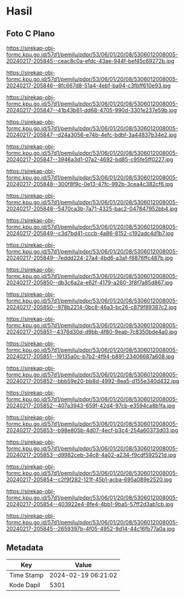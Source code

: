 # Hasil

## Foto C Plano

https://sirekap-obj-formc.kpu.go.id/57d1/pemilu/pdpr/53/06/01/20/08/5306012008005-20240217-205845--ceac8c0a-efdc-43ae-944f-bef45c69272b.jpg

https://sirekap-obj-formc.kpu.go.id/57d1/pemilu/pdpr/53/06/01/20/08/5306012008005-20240217-205846--8fc667d8-51a4-4ebf-ba94-c3fbff610e93.jpg

https://sirekap-obj-formc.kpu.go.id/57d1/pemilu/pdpr/53/06/01/20/08/5306012008005-20240217-205847--41b43b61-dd68-4705-990d-3301e237e59b.jpg

https://sirekap-obj-formc.kpu.go.id/57d1/pemilu/pdpr/53/06/01/20/08/5306012008005-20240217-205847--d24a3056-e74b-4efc-bdbf-3a44837b34e2.jpg

https://sirekap-obj-formc.kpu.go.id/57d1/pemilu/pdpr/53/06/01/20/08/5306012008005-20240217-205847--3946a3d1-07a2-4692-bd85-c95fe5ff0227.jpg

https://sirekap-obj-formc.kpu.go.id/57d1/pemilu/pdpr/53/06/01/20/08/5306012008005-20240217-205848--300f8f9c-0e13-47fc-992b-3cea4c382cf6.jpg

https://sirekap-obj-formc.kpu.go.id/57d1/pemilu/pdpr/53/06/01/20/08/5306012008005-20240217-205848--5470ca3b-7a71-4325-bac2-047847952bb4.jpg

https://sirekap-obj-formc.kpu.go.id/57d1/pemilu/pdpr/53/06/01/20/08/5306012008005-20240217-205849--c3d7bd41-cccb-4a86-8152-c192adc4d1b7.jpg

https://sirekap-obj-formc.kpu.go.id/57d1/pemilu/pdpr/53/06/01/20/08/5306012008005-20240217-205849--7eddd224-27a4-4bd6-a3af-f8876ffc487b.jpg

https://sirekap-obj-formc.kpu.go.id/57d1/pemilu/pdpr/53/06/01/20/08/5306012008005-20240217-205850--db3c6a2a-e62f-4179-a260-3f8f7a85d867.jpg

https://sirekap-obj-formc.kpu.go.id/57d1/pemilu/pdpr/53/06/01/20/08/5306012008005-20240217-205850--978b2214-0bc8-46a3-bc26-c879f89387c2.jpg

https://sirekap-obj-formc.kpu.go.id/57d1/pemilu/pdpr/53/06/01/20/08/5306012008005-20240217-205851--4376d30d-d9bb-4f80-9eab-7c8350bde4a0.jpg

https://sirekap-obj-formc.kpu.go.id/57d1/pemilu/pdpr/53/06/01/20/08/5306012008005-20240217-205851--19135a0c-b7b2-4f94-b891-23406687a608.jpg

https://sirekap-obj-formc.kpu.go.id/57d1/pemilu/pdpr/53/06/01/20/08/5306012008005-20240217-205852--bbb59e20-bb8d-4992-8ea5-d155e340d432.jpg

https://sirekap-obj-formc.kpu.go.id/57d1/pemilu/pdpr/53/06/01/20/08/5306012008005-20240217-205852--407a3943-659f-42d4-97cb-e3594ca8b1fa.jpg

https://sirekap-obj-formc.kpu.go.id/57d1/pemilu/pdpr/53/06/01/20/08/5306012008005-20240217-205853--b98e805b-4d07-4ecf-b3c4-254a60373d03.jpg

https://sirekap-obj-formc.kpu.go.id/57d1/pemilu/pdpr/53/06/01/20/08/5306012008005-20240217-205853--d9982ceb-34c8-4a02-a234-f9cdf592521d.jpg

https://sirekap-obj-formc.kpu.go.id/57d1/pemilu/pdpr/53/06/01/20/08/5306012008005-20240217-205854--c2f9f282-121f-45b1-acba-695a089e2520.jpg

https://sirekap-obj-formc.kpu.go.id/57d1/pemilu/pdpr/53/06/01/20/08/5306012008005-20240217-205854--403922e4-8fe4-4bb1-9ba5-57ff2d3ab1cb.jpg

https://sirekap-obj-formc.kpu.go.id/57d1/pemilu/pdpr/53/06/01/20/08/5306012008005-20240217-205845--2659397b-4f05-4952-9d14-44c16fb77a0a.jpg


## Metadata

| Key        | Value               |
| ---------- | ------------------- |
| Time Stamp | 2024-02-19 06:21:02 |
| Kode Dapil | 5301                |



